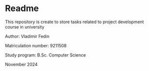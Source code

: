 # Readme

This repository is create to store tasks related to project development course in university

Author: Vladimir Fedin

Matriculation number: 9211508

Study program: B.Sc. Computer Science

November 2024
